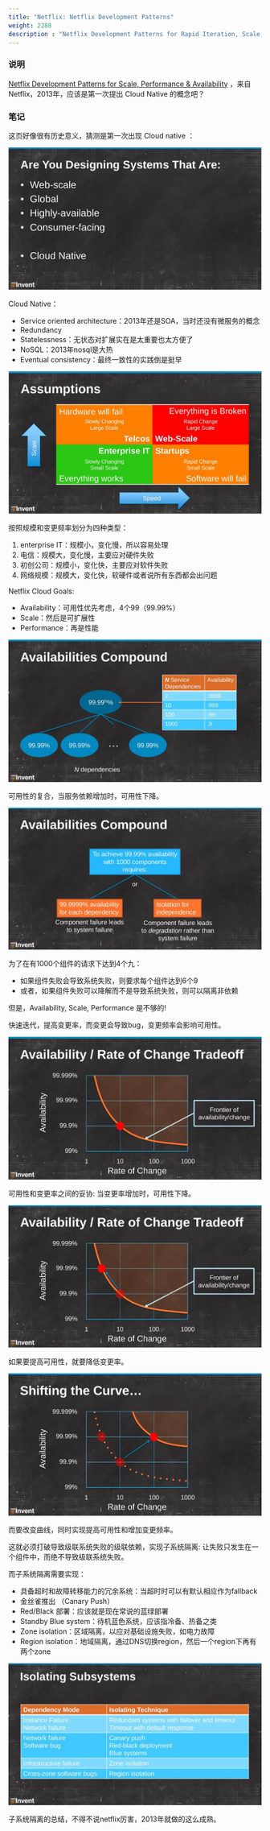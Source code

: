 ```yaml
---
title: "Netflix: Netflix Development Patterns"
weight: 2288
description : "Netflix Development Patterns for Rapid Iteration, Scale, Performance, & Availability"
---
```


### 说明

[Netflix Development Patterns for Scale, Performance & Availability](https://www.slideshare.net/AmazonWebServices/dmg206) ，来自Netflix，2013年，应该是第一次提出 Cloud Native 的概念吧？

### 笔记

这页好像很有历史意义，猜测是第一次出现 Cloud native ：

![](images/netflix-development-patterns-for-scale-performance-availability/ppt2.jpg)

Cloud Native：

- Service oriented architecture：2013年还是SOA，当时还没有微服务的概念
- Redundancy
- Statelessness：无状态对扩展实在是太重要也太方便了
- NoSQL：2013年nosql是大热
- Eventual consistency：最终一致性的实践倒是挺早

![](images/netflix-development-patterns-for-scale-performance-availability/ppt4.jpg)

按照规模和变更频率划分为四种类型：

1. enterprise IT：规模小，变化慢，所以容易处理
2. 电信：规模大，变化慢，主要应对硬件失败
3. 初创公司：规模小，变化快，主要应对软件失败
4. 网络规模：规模大，变化快，软硬件或者说所有东西都会出问题

Netflix Cloud Goals:

- Availability：可用性优先考虑，4个99（99.99%）
- Scale：然后是可扩展性
- Performance：再是性能

![](images/netflix-development-patterns-for-scale-performance-availability/ppt9.jpg)

可用性的复合，当服务依赖增加时，可用性下降。

![](images/netflix-development-patterns-for-scale-performance-availability/ppt10.jpg)

为了在有1000个组件的请求下达到4个九：

- 如果组件失败会导致系统失败，则要求每个组件达到6个9
- 或者，如果组件失败可以降解而不是导致系统失败，则可以隔离非依赖

但是，Availability, Scale, Performance 是不够的!

快速迭代，提高变更率，而变更会导致bug，变更频率会影响可用性。

![](images/netflix-development-patterns-for-scale-performance-availability/ppt15.jpg)

可用性和变更率之间的妥协: 当变更率增加时，可用性下降。

![](images/netflix-development-patterns-for-scale-performance-availability/ppt16.jpg)

如果要提高可用性，就要降低变更率。

![](images/netflix-development-patterns-for-scale-performance-availability/ppt17.jpg)

而要改变曲线，同时实现提高可用性和增加变更频率。

这就必须打破导致级联系统失败的级联依赖，实现子系统隔离: 让失败只发生在一个组件中，而绝不导致级联系统失败。

而子系统隔离需要实现：

- 具备超时和故障转移能力的冗余系统：当超时时可以有默认相应作为fallback
- 金丝雀推出 （Canary Push）
- Red/Black 部署：应该就是现在常说的蓝绿部署
- Standby Blue system：待机蓝色系统，应该指冷备、热备之类
- Zone isolation：区域隔离，以应对基础设施失败，如电力故障
- Region isolation：地域隔离，通过DNS切换region，然后一个region下再有两个zone

![](images/netflix-development-patterns-for-scale-performance-availability/ppt27.jpg)

子系统隔离的总结，不得不说netflix厉害，2013年就做的这么成熟。

